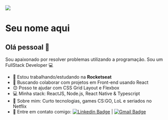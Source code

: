 <img width="auto"  src="https://github.com/tgmarinho/tgmarinho/blob/master/banner.png">


# Seu nome aqui

## Olá pessoal 👋
Sou apaixonado por resolver problemas utilizando a programação.
Sou um FullStack Developer :computer:

- :rocket:   Estou trabalhando/estudando na **Rocketseat**
- :purple_heart:  Buscando colaborar com projetos em Front-end usando React
- :blush: Posso te ajudar com CSS Grid Layout e Flexbox
- :computer: Minha stack: ReactJS, Node.js, React Native & Typescript
- 💬  Sobre mim: Curto tecnologias, games CS:GO, LoL e seriados no Netflix
- :email: Entre em contato comigo: [![Linkedin Badge](https://img.shields.io/badge/-ThiagoMarinho-blue?style=flat-square&logo=Linkedin&logoColor=white&link=https://www.linkedin.com/in/tgmarinho/)](https://www.linkedin.com/in/tgmarinho/) 
| 
[![Gmail Badge](https://img.shields.io/badge/-tgmarinho@gmail.com-c14438?style=flat-square&logo=Gmail&logoColor=white&link=mailto:seuemail@gmail.com)](mailto:seuemail@gmail.com)



